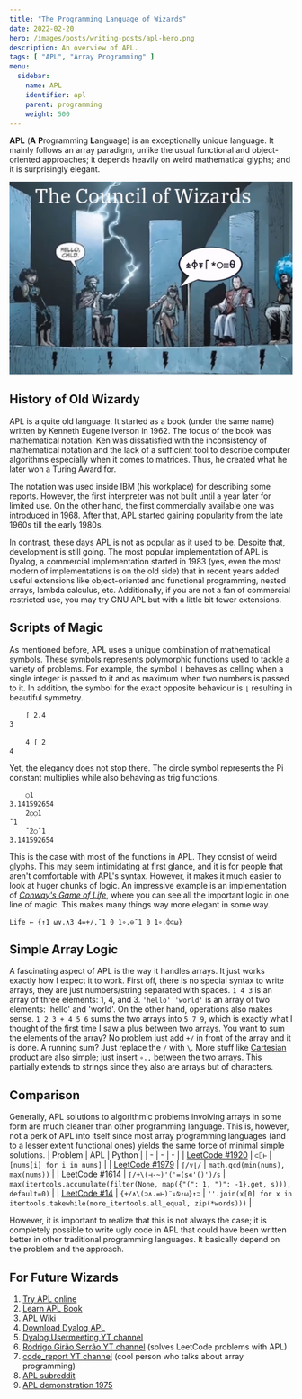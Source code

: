 ```yaml
---
title: "The Programming Language of Wizards"
date: 2022-02-20
hero: /images/posts/writing-posts/apl-hero.png
description: An overview of APL.
tags: [ "APL", "Array Programming" ]
menu:
  sidebar:
    name: APL
    identifier: apl
    parent: programming
    weight: 500
---
```


**APL** (**A** **P**rogramming **L**anguage) is an exceptionally unique language. It mainly follows an array paradigm, unlike the usual functional and object-oriented approaches; it depends heavily on weird mathematical glyphs; and it is surprisingly elegant.

![The Council of APL Wizards Welcoming You](/posts/programming/images/the-council-of-apl-wizards.png)

## History of Old Wizardy

APL is a quite old language. It started as a book (under the same name) written by Kenneth Eugene Iverson in 1962. The focus of the book was mathematical notation. Ken was dissatisfied with the inconsistency of mathematical notation and the lack of a sufficient tool to describe computer algorithms especially when it comes to matrices. Thus, he created what he later won a Turing Award for.

The notation was used inside IBM (his workplace) for describing some reports. However, the first interpreter was not built until a year later for limited use. On the other hand, the first commercially available one was introduced in 1968. After that, APL started gaining popularity from the late 1960s till the early 1980s.

In contrast, these days APL is not as popular as it used to be. Despite that, development is still going. The most popular implementation of APL is Dyalog, a commercial implementation started in 1983 (yes, even the most modern of implementations is on the old side) that in recent years added useful extensions like object-oriented and functional programming, nested arrays, lambda calculus, etc. Additionally, if you are not a fan of commercial restricted use, you may try GNU APL but with a little bit fewer extensions.

## Scripts of Magic

As mentioned before, APL uses a unique combination of mathematical symbols. These symbols represents polymorphic functions used to tackle a variety of problems. For example, the symbol `⌈` behaves as celling when a single integer is passed to it and as maximum when two numbers is passed to it. In addition, the symbol for the exact opposite behaviour is `⌊` resulting in beautiful symmetry.
```apl
	⌈ 2.4 
3

	4 ⌈ 2 
4
```

Yet, the elegancy does not stop there. The circle symbol represents the Pi constant multiplies while also behaving as trig functions.
```apl
	○1
3.141592654
	2○○1
¯1
	¯2○¯1
3.141592654
```

This is the case with most of the functions in APL. They consist of weird glyphs. This may seem intimidating at first glance, and it is for people that aren't comfortable with APL's syntax. However, it makes it much easier to look at huger chunks of logic. An impressive example is an implementation of *[Conway's Game of Life](https://en.wikipedia.org/wiki/Conway%27s_Game_of_Life)*, where you can see all the important logic in one line of magic. This makes many things way more elegant in some way.

```apl
Life ← {↑1 ⍵∨.∧3 4=+/,¯1 0 1∘.⊖¯1 0 1∘.⌽⊂⍵}
```

## Simple Array Logic

A fascinating aspect of APL is the way it handles arrays. It just works exactly how I expect it to work. First off, there is no special syntax to write arrays, they are just numbers/string separated with spaces. `1 4 3` is an array of three elements: 1, 4, and 3. `'hello' 'world'` is an array of two elements: 'hello' and 'world'. On the other hand, operations also makes sense. `1 2 3 + 4 5 6` sums the two arrays into `5 7 9`, which is exactly what I thought of the first time I saw a plus between two arrays. You want to sum the elements of the array? No problem just add `+/` in front of the array and it is done. A running sum? Just replace the `/` with `\`. More stuff like [Cartesian product](https://en.wikipedia.org/wiki/Cartesian_product) are also simple; just insert `∘.,` between the two arrays. This partially extends to strings since they also are arrays but of characters.

## Comparison

Generally, APL solutions to algorithmic problems involving arrays in some form are much cleaner than other programming language. This is, however, not a perk of APL into itself since most array programming languages (and to a lesser extent functional ones) yields the same force of minimal simple solutions.
| Problem                                                                                                  | APL                       | Python                                                                              |
| -                                                                                                        | -                         | -                                                                                   |
| [LeetCode #1920](https://leetcode.com/contest/weekly-contest-248/problems/build-array-from-permutation/) | `⊂⌷⊢`                     | `[nums[i] for i in nums]`                                                           |
| [LeetCode #1979](https://leetcode.com/problems/find-greatest-common-divisor-of-array/)                   | `⌈/∨⌊/`                   | `math.gcd(min(nums), max(nums))`                                                    |
| [LeetCode #1614](https://leetcode.com/problems/maximum-nesting-depth-of-the-parentheses/)                | `⌈/+\(⊣-~)'('=(s∊'()')/s` | `max(itertools.accumulate(filter(None, map({"(": 1, ")": -1}.get, s))), default=0)` |
| [LeetCode #14](https://leetcode.com/problems/longest-common-prefix/)                                     | `{+/∧\(⊃∧.=⊢)¨↓⍉↑⍵}↑⊃`    | `''.join(x[0] for x in itertools.takewhile(more_itertools.all_equal, zip(*words)))` |

However, it is important to realize that this is not always the case; it is completely possible to write ugly code in APL that could have been written better in other traditional programming languages. It basically depend on the problem and the approach.

## For Future Wizards
1. [Try APL online](https://tryapl.org/)
2. [Learn APL Book](https://xpqz.github.io/learnapl)
3. [APL Wiki](https://aplwiki.com/)
4. [Download Dyalog APL](https://www.dyalog.com/download-zone.htm)
5. [Dyalog Usermeeting YT channel](https://www.youtube.com/channel/UC89lIdGnKlEozb1WcYQprNw)
6. [Rodrigo Girão Serrão YT channel](https://www.youtube.com/channel/UCd_24S_cYacw6zrvws43AWg) (solves LeetCode problems with APL)
7. [code_report YT channel](https://www.youtube.com/channel/UC1kBxkk2bcG78YBX7LMl9pQ) (cool person who talks about array programming)
8. [APL subreddit](https://www.reddit.com/r/apljk/)
9. [APL demonstration 1975](https://www.youtube.com/watch?v=_DTpQ4Kk2wA)
<!-- [My Work on APL](https://www.youtube.com/watch?v=dQw4w9WgXcQ) -->
